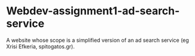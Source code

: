 # Webdev-assignment1-ad-search-service
A website whose scope is a simplified version of an ad search service (eg Xrisi Efkeria, spitogatos.gr).
